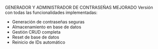 GENERADOR Y ADMINISTRADOR DE CONTRASEÑAS MEJORADO
Versión con todas las funcionalidades implementadas:
- Generación de contraseñas seguras
- Almacenamiento en base de datos
- Gestión CRUD completa
- Reset de base de datos
- Reinicio de IDs automático
